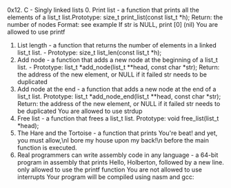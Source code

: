 0x12. C - Singly linked lists
0. Print list -  a function that prints all the elements of a list_t list.Prototype: size_t print_list(const list_t *h);
Return: the number of nodes
Format: see example
If str is NULL, print [0] (nil)
You are allowed to use printf
1. List length -  a function that returns the number of elements in a linked list_t list. - Prototype: size_t list_len(const list_t *h);
2. Add node -  a function that adds a new node at the beginning of a list_t list. - Prototype: list_t *add_node(list_t **head, const char *str);
Return: the address of the new element, or NULL if it failed
str needs to be duplicated
3. Add node at the end - a function that adds a new node at the end of a list_t list. Prototype: list_t *add_node_end(list_t **head, const char *str);
Return: the address of the new element, or NULL if it failed
str needs to be duplicated
You are allowed to use strdup
4. Free list - a function that frees a list_t list. Prototype: void free_list(list_t *head);
5. The Hare and the Tortoise -  a function that prints You're beat! and yet, you must allow,\nI bore my house upon my back!\n before the main function is executed.
6. Real programmers can write assembly code in any language -  a 64-bit program in assembly that prints Hello, Holberton, followed by a new line.
only allowed to use the printf function
You are not allowed to use interrupts
Your program will be compiled using nasm and gcc:
